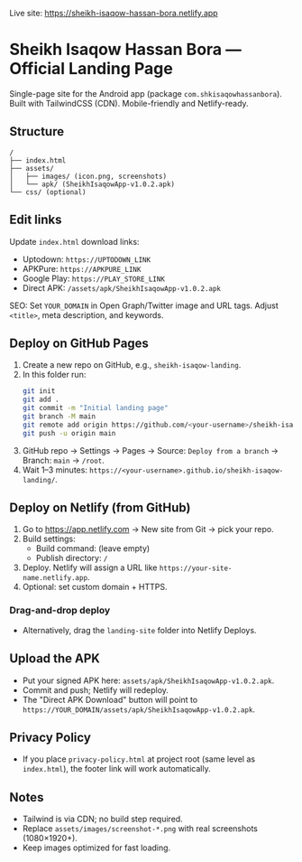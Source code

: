 Live site: https://sheikh-isaqow-hassan-bora.netlify.app
# Sheikh Isaqow Hassan Bora — Official Landing Page

Single-page site for the Android app (package `com.shkisaqowhassanbora`). Built with TailwindCSS (CDN). Mobile-friendly and Netlify-ready.

## Structure
```
/
├── index.html
├── assets/
│   ├── images/ (icon.png, screenshots)
│   └── apk/ (SheikhIsaqowApp-v1.0.2.apk)
└── css/ (optional)
```

## Edit links
Update `index.html` download links:
- Uptodown: `https://UPTODOWN_LINK`
- APKPure: `https://APKPURE_LINK`
- Google Play: `https://PLAY_STORE_LINK`
- Direct APK: `/assets/apk/SheikhIsaqowApp-v1.0.2.apk`

SEO: Set `YOUR_DOMAIN` in Open Graph/Twitter image and URL tags. Adjust `<title>`, meta description, and keywords.

## Deploy on GitHub Pages
1. Create a new repo on GitHub, e.g., `sheikh-isaqow-landing`.
2. In this folder run:
   ```bash
   git init
   git add .
   git commit -m "Initial landing page"
   git branch -M main
   git remote add origin https://github.com/<your-username>/sheikh-isaqow-landing.git
   git push -u origin main
   ```
3. GitHub repo → Settings → Pages → Source: `Deploy from a branch` → Branch: `main` → `/root`.
4. Wait 1–3 minutes: `https://<your-username>.github.io/sheikh-isaqow-landing/`.

## Deploy on Netlify (from GitHub)
1. Go to https://app.netlify.com → New site from Git → pick your repo.
2. Build settings:
   - Build command: (leave empty)
   - Publish directory: `/`
3. Deploy. Netlify will assign a URL like `https://your-site-name.netlify.app`.
4. Optional: set custom domain + HTTPS.

### Drag-and-drop deploy
- Alternatively, drag the `landing-site` folder into Netlify Deploys.

## Upload the APK
- Put your signed APK here: `assets/apk/SheikhIsaqowApp-v1.0.2.apk`.
- Commit and push; Netlify will redeploy.
- The "Direct APK Download" button will point to `https://YOUR_DOMAIN/assets/apk/SheikhIsaqowApp-v1.0.2.apk`.

## Privacy Policy
- If you place `privacy-policy.html` at project root (same level as `index.html`), the footer link will work automatically.

## Notes
- Tailwind is via CDN; no build step required.
- Replace `assets/images/screenshot-*.png` with real screenshots (1080×1920+).
- Keep images optimized for fast loading.
